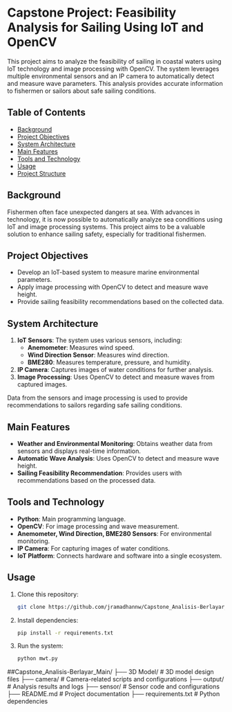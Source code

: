 # Capstone Project: Feasibility Analysis for Sailing Using IoT and OpenCV

This project aims to analyze the feasibility of sailing in coastal waters using IoT technology and image processing with OpenCV. The system leverages multiple environmental sensors and an IP camera to automatically detect and measure wave parameters. This analysis provides accurate information to fishermen or sailors about safe sailing conditions.

## Table of Contents
- [Background](#background)
- [Project Objectives](#project-objectives)
- [System Architecture](#system-architecture)
- [Main Features](#main-features)
- [Tools and Technology](#tools-and-technology)
- [Usage](#usage)
- [Project Structure](#project-structure)

## Background
Fishermen often face unexpected dangers at sea. With advances in technology, it is now possible to automatically analyze sea conditions using IoT and image processing systems. This project aims to be a valuable solution to enhance sailing safety, especially for traditional fishermen.

## Project Objectives
- Develop an IoT-based system to measure marine environmental parameters.
- Apply image processing with OpenCV to detect and measure wave height.
- Provide sailing feasibility recommendations based on the collected data.

## System Architecture
1. **IoT Sensors**: The system uses various sensors, including:
   - **Anemometer**: Measures wind speed.
   - **Wind Direction Sensor**: Measures wind direction.
   - **BME280**: Measures temperature, pressure, and humidity.
2. **IP Camera**: Captures images of water conditions for further analysis.
3. **Image Processing**: Uses OpenCV to detect and measure waves from captured images.

Data from the sensors and image processing is used to provide recommendations to sailors regarding safe sailing conditions.

## Main Features
- **Weather and Environmental Monitoring**: Obtains weather data from sensors and displays real-time information.
- **Automatic Wave Analysis**: Uses OpenCV to detect and measure wave height.
- **Sailing Feasibility Recommendation**: Provides users with recommendations based on the processed data.

## Tools and Technology
- **Python**: Main programming language.
- **OpenCV**: For image processing and wave measurement.
- **Anemometer, Wind Direction, BME280 Sensors**: For environmental monitoring.
- **IP Camera**: For capturing images of water conditions.
- **IoT Platform**: Connects hardware and software into a single ecosystem.

## Usage
1. Clone this repository:
   ```bash
   git clone https://github.com/jramadhannw/Capstone_Analisis-Berlayar_Main.git
   ```
2. Install dependencies:
   ```bash
   pip install -r requirements.txt
   ```
3. Run the system:
   ```bash
   python mwt.py
   ```

##Capstone_Analisis-Berlayar_Main/
├── 3D Model/           # 3D model design files
├── camera/             # Camera-related scripts and configurations
├── output/             # Analysis results and logs
├── sensor/             # Sensor code and configurations
├── README.md           # Project documentation
├── requirements.txt    # Python dependencies

